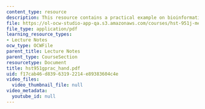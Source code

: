 ```yaml
---
content_type: resource
description: This resource contains a practical example on bioinformatics.
file: https://ol-ocw-studio-app-qa.s3.amazonaws.com/courses/hst-951j-medical-decision-support-fall-2005/f17cab46d83963192214e89383604c4e_hst951gprac_hand.pdf
file_type: application/pdf
learning_resource_types:
- Lecture Notes
ocw_type: OCWFile
parent_title: Lecture Notes
parent_type: CourseSection
resourcetype: Document
title: hst951gprac_hand.pdf
uid: f17cab46-d839-6319-2214-e89383604c4e
video_files:
  video_thumbnail_file: null
video_metadata:
  youtube_id: null
---
```

